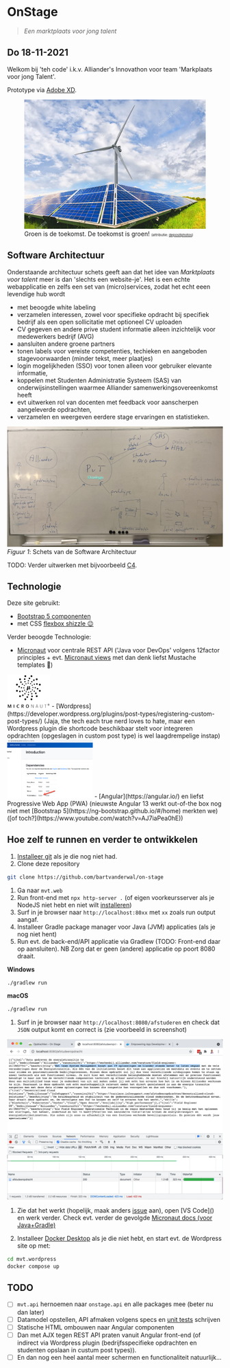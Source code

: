 # OnStage

>*Een marktplaats voor jong talent*

## Do 18-11-2021

Welkom bij 'teh code' i.k.v. Alliander's Innovathon voor team 'Markplaats voor jong Talent'.

Prototype via [Adobe XD](https://xd.adobe.com/view/1ea849ef-3de6-4013-baff-971f09dc5d1c-4bfb/).

<figure><img src="energietransitie2.jpg" width="700" float="right" alt="De toekomst is groen!"><figcaption>Groen is de toekomst. De toekomst is groen! <span style="font-size: 8px;">(attributie: <a href="https://depositphotos.com/334720368/stock-photo-solar-panels-and-wind-turbine.html">depositphotos</a>)
</span></figcaption>
</figure>

## Software Architectuur

Onderstaande architectuur schets geeft aan dat het idee van *Marktplaats voor talent* meer is dan 'slechts een website-je'. Het is een echte webapplicatie en zelfs een set van (micro)services, zodat het echt eeen levendige hub wordt

- met beoogde white labeling
- verzamelen interessen, zowel voor specifieke opdracht bij specifiek bedrijf als een open sollicitatie met optioneel CV uploaden
- CV gegeven en andere prive student informatie alleen inzichtelijk voor medewerkers bedrijf (AVG)
- aansluiten andere groene partners
- tonen labels voor vereiste competenties, techieken en aangeboden stagevoorwaarden (minder tekst, meer plaatjes)
- login mogelijkheden (SSO) voor tonen alleen voor gebruiker elevante informatie,
- koppelen met Studenten Administratie Systeem (SAS) van onderwijsinstellingen waarmee Alliander samenwerkingsovereenkomst heeft
- evt uitwerken rol van docenten met feedback voor aanscherpen aangeleverde opdrachten,
- verzamelen en weergeven eerdere stage ervaringen en statistieken.

![Architectuur schets](architectuur-schets.jpg)
*Figuur 1*: Schets van de Software Architectuur

TODO: Verder uitwerken met bijvoorbeeld [C4](https://c4model.com/).

## Technologie

Deze site gebruikt:

- [Bootstrap 5 componenten](https://getbootstrap.com/docs/5.1/components)
- met CSS [flexbox shizzle 😉](https://javascript.plainenglish.io/bootstrap-5-flexbox-utilities-1ddfc6182c16)

Verder beoogde Technologie:

- [Micronaut](https://micronaut.io/) voor centrale REST API ('Java voor DevOps' volgens 12factor principles + evt. [Micronaut views](https://micronaut-projects.github.io/micronaut-views/latest/guide/) met dan denk liefst Mustache templates 🥸)
<img src="micronaut-logo.png" float="right" width="100">
- [Wordpress](https://developer.wordpress.org/plugins/post-types/registering-custom-post-types/) (Jaja, the tech each true nerd loves to hate, maar een Wordpress plugin die shortcode beschikbaar stelt voor integreren opdrachten (opgeslagen in custom post type) is wel laagdrempelige instap)
<img src="bootstrap-5-angular-12.png" alt="Bootstrap 5 met Angular 12 niet 13" float="right" width="200">
- [Angular](https://angular.io/) en liefst Progressive Web App (PWA) (nieuwste Angular 13 werkt out-of-the box nog niet met [Bootstrap 5](https://ng-bootstrap.github.io/#/home) merkten we) ([of toch?](https://www.youtube.com/watch?v=AJ7iaPea0hE))

## Hoe zelf te runnen en verder te ontwikkelen

1. [Installeer git](https://git-scm.com/downloads) als je die nog niet had.
1. Clone deze repository

```bash
git clone https://github.com/bartvanderwal/on-stage
```

1. Ga naar `mvt.web`
1. Run front-end met `npx http-server .` (of eigen voorkeursserver als je NodeJS niet hebt en niet wilt [installeren](https://nodejs.org/en/download/))
1. Surf in je browser naar `http://localhost:80xx` met `xx` zoals run output aangaf.
1. Installeer Gradle package manager voor Java (JVM) applicaties (als je nog niet hent)
1. Run evt. de back-end/API applicatie via Gradlew (TODO: Front-end daar op aansluiten).
NB Zorg dat er geen (andere) applicatie op poort 8080 draait.

**Windows**

```cmd
./gradlew run
```

**macOS**

```bash
./gradlew run
```

1. Surf in je browser naar `http://localhost:8080/afstuderen` en check dat `JSON` output komt en correct is (zie voorbeeld in screenshot)
<img src="screenshot-api.png" alt="Screenshot van backend/API." width="800" float="right">

1. Zie dat het werkt (hopelijk, maak anders [issue](https://github.com/bartvanderwal/on-stage/issues) aan), open [VS Code][(](https://code.visualstudio.com/download)) en werk verder.
Check evt. verder de gevolgde [Micronaut docs (voor Java+Gradle)](https://guides.micronaut.io/latest/creating-your-first-micronaut-app-gradle-java.html)

1. Installeer [Docker Desktop](https://www.docker.com/products/docker-desktop) als je die niet hebt, en start evt. de Wordpress site op met:

```bash
cd mvt.wordpress
docker compose up
```

## TODO

- [ ] `mvt.api` hernoemen naar `onstage.api` en alle packages mee (beter nu dan later)
- [ ] Datamodel opstellen, API afmaken volgens specs en [unit tests](https://guides.micronaut.io/latest/creating-your-first-micronaut-app-gradle-java.html) schrijven
- [ ] Statische HTML ombouwen naar Angular componenten
- [ ] Dan met AJX tegen REST API praten vanuit Angular front-end (of indirect via Wordpress plugin (bedrijfsspecifieke opdrachten en studenten opslaan in custum post types)).
- [ ] En dan nog een heel aantal meer schermen en functionaliteit natuurlijk...
